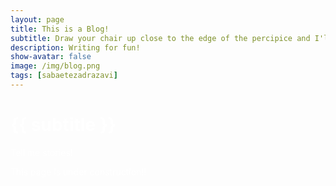 ```yaml
---
layout: page
title: This is a Blog! 
subtitle: Draw your chair up close to the edge of the percipice and I'll tell you a story. -Scott Fitzgerald
description: Writing for fun!
show-avatar: false
image: /img/blog.png
tags: [sabaetezadrazavi]
---
```


<style>{color:White;}</style>
 <h1> {{ subtitle }} </h1>
<style>H1{color:White;}</style>
<style>H2{color:White;}</style>
<style>H3{color:White;}</style>
<style>p{color:White;}</style>






<style>{color:White;}</style>
 
<style>H1{color:White;}</style>
<style>H2{color:White;}</style>
<style>H3{color:White;}</style>
<style>p{color:White;}</style>


Tell me stories!

This page is under construction!!
